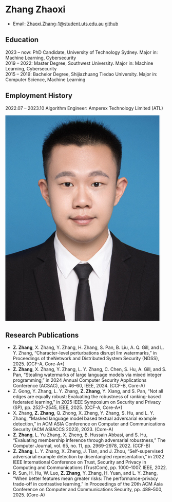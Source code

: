

<div class="about-layout">
  <div class="about-text">

# Zhang Zhaoxi

- Email: [Zhaoxi.Zhang-1@student.uts.edu.au](zhaoxi.zhang-1@student.uts.edu.au) [github](https://github.com/plll4zzx)

## Education  
2023 – now: PhD Candidate, University of Technology Sydney. Major in: Machine Learning, Cybersecurity  
2019 – 2022: Master Degree, Southwest University. Major in: Machine Learning, Cybersecurity  
2015 – 2019: Bachelor Degree, Shijiazhuang Tiedao University. Major in: Computer Science, Machine Learning  

## Employment History  
2022.07 – 2023.10 Algorithm Engineer: Amperex Technology Limited (ATL)

  </div>

  <div class="about-photo">
    <img src="projects/about/photo.jpg" alt="Zhang Zhaoxi" />
  </div>
</div>


## Research Publications

* **Z. Zhang**, X. Zhang, Y. Zhang, H. Zhang, S. Pan, B. Liu, A. Q. Gill, and L. Y. Zhang, “Character-level perturbations disrupt llm watermarks,” in Proceedings of theNetwork and Distributed System Security (NDSS), 2025. (CCF-A, Core-A*)
* **Z. Zhang**, X. Zhang, Y. Zhang, L. Y. Zhang, C. Chen, S. Hu, A. Gill, and S. Pan, “Stealing watermarks of large language models via mixed integer programming,” in 2024 Annual Computer Security Applications Conference (ACSAC), pp. 46–60, IEEE, 2024. (CCF-B, Core-A)
* Z. Gong, Y. Zhang, L. Y. Zhang, **Z. Zhang**, Y. Xiang, and S. Pan, “Not all edges are equally robust: Evaluating the robustness of ranking-based federated learning,” in 2025 IEEE Symposium on Security and Privacy (SP), pp. 2527–2545, IEEE, 2025. (CCF-A, Core-A*)
* X. Zhang, **Z. Zhang**, Q. Zhong, X. Zheng, Y. Zhang, S. Hu, and L. Y. Zhang, “Masked language model based textual adversarial example detection,” in ACM ASIA Conference on Computer and Communications Security (ACM ASIACCS 2023), 2023.  (Core-A)
* **Z. Zhang**, L. Yu Zhang, X. Zheng, B. Hussain Abbasi, and S. Hu, “Evaluating membership inference through adversarial robustness,” The Computer Journal, vol. 65, no. 11, pp. 2969–2978, 2022. (CCF-B)
* **Z. Zhang**, L. Y. Zhang, X. Zheng, J. Tian, and J. Zhou, “Self-supervised adversarial example detection by disentangled representation,” in 2022 IEEE International Conference on Trust, Security and Privacy in Computing and Communications (TrustCom), pp. 1000–1007, IEEE, 2022. 
* R. Sun, H. Hu, W. Luo, **Z. Zhang**, Y. Zhang, H. Yuan, and L. Y. Zhang, “When better features mean greater risks: The performance-privacy trade-off in contrastive learning,” in Proceedings of the 20th ACM Asia Conference on Computer and Communications Security, pp. 488–500, 2025. (Core-A)
